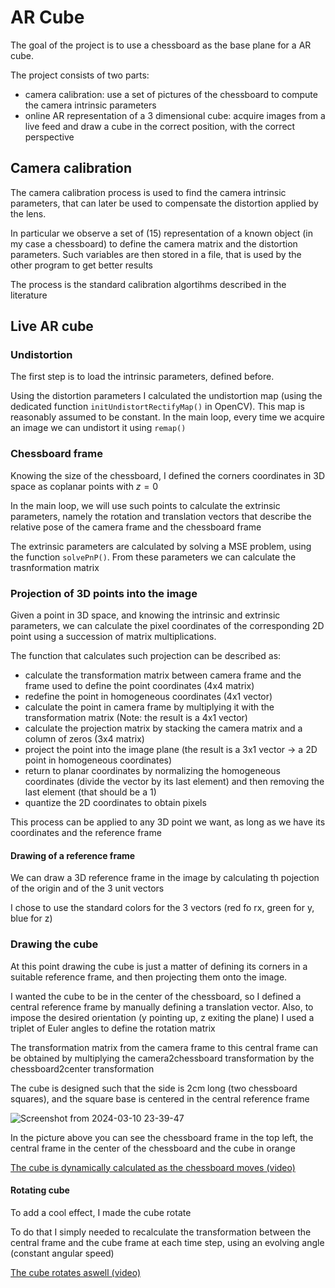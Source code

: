 # AR Cube
The goal of the project is to use a chessboard as the base plane for a AR cube.

The project consists of two parts:
- camera calibration: use a set of pictures of the chessboard to compute the camera intrinsic parameters
- online AR representation of a 3 dimensional cube: acquire images from a live feed and draw a cube in the correct position, with the correct perspective

## Camera calibration
The camera calibration process is used to find the camera intrinsic parameters, that can later be used to compensate the distortion applied by the lens.

In particular we observe a set of (15) representation of a known object (in my case a chessboard) to define the camera matrix and the distortion parameters. Such variables are then stored in a file, that is used by the other program to get better results

The process is the standard calibration algortihms described in the literature

## Live AR cube

### Undistortion
The first step is to load the intrinsic parameters, defined before.

Using the distortion parameters I calculated the undistortion map (using the dedicated function `initUndistortRectifyMap()` in OpenCV). This map is reasonably assumed to be constant. In the main loop, every time we acquire an image we can undistort it using `remap()`

### Chessboard frame
Knowing the size of the chessboard, I defined the corners coordinates in 3D space as coplanar points with $z=0$

In the main loop, we will use such points to calculate the extrinsic parameters, namely the rotation and translation vectors that describe the relative pose of the camera frame and the chessboard frame

The extrinsic parameters are calculated by solving a MSE problem, using the function `solvePnP()`. From these parameters we can calculate the trasnformation matrix

### Projection of 3D points into the image
Given a point in 3D space, and knowing the intrinsic and extrinsic parameters, we can calculate the pixel coordinates of the corresponding 2D point using a succession of matrix multiplications.

The function that calculates such projection can be described as:
- calculate the transformation matrix between camera frame and the frame used to define the point coordinates (4x4 matrix)
- redefine the point in homogeneous coordinates (4x1 vector)
- calculate the point in camera frame by multiplying it with the transformation matrix (Note: the result is a 4x1 vector)
- calculate the projection matrix by stacking the camera matrix and a column of zeros (3x4 matrix)
- project the point into the image plane (the result is a 3x1 vector -> a 2D point in homogeneous coordinates)
- return to planar coordinates by normalizing the homogeneous coordinates (divide the vector by its last element) and then removing the last element (that should be a 1)
- quantize the 2D coordinates to obtain pixels

This process can be applied to any 3D point we want, as long as we have its coordinates and the reference frame

#### Drawing of a reference frame
We can draw a 3D reference frame in the image by calculating th pojection of the origin and of the 3 unit vectors

I chose to use the standard colors for the 3 vectors (red fo rx, green for y, blue for z)

### Drawing the cube
At this point drawing the cube is just a matter of defining its corners in a suitable reference frame, and then projecting them onto the image.

I wanted the cube to be in the center of the chessboard, so I defined a central reference frame by manually defining a translation vector. Also, to impose the desired orientation (y pointing up, z exiting the plane) I used a triplet of Euler angles to define the rotation matrix

The transformation matrix from the camera frame to this central frame can be obtained by multiplying the camera2chessboard transformation by the chessboard2center transformation 

The cube is designed such that the side is 2cm long (two chessboard squares), and the square base is centered in the central reference frame

![Screenshot from 2024-03-10 23-39-47](https://github.com/eliferin14/AR_cube/assets/76204928/0d2780b9-97da-4fbf-b312-dc0b8625b85d)

In the picture above you can see the chessboard frame in the top left, the central frame in the center of the chessboard and the cube in orange

[The cube is dynamically calculated as the chessboard moves (video)](https://imgur.com/CVmUvCD)

#### Rotating cube
To add a cool effect, I made the cube rotate

To do that I simply needed to recalculate the transformation between the central frame and the cube frame at each time step, using an evolving angle (constant angular speed)

[The cube rotates aswell (video)](https://imgur.com/ENrEHXJ)

